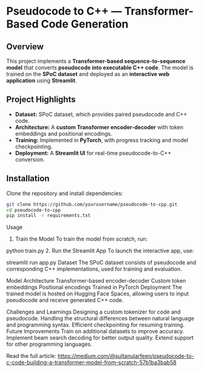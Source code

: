 # Pseudocode to C++ — Transformer-Based Code Generation  

## Overview  
This project implements a **Transformer-based sequence-to-sequence model** that converts **pseudocode into executable C++ code**. The model is trained on the **SPoC dataset** and deployed as an **interactive web application** using **Streamlit**.  

## Project Highlights  
- **Dataset:** SPoC dataset, which provides paired pseudocode and C++ code.  
- **Architecture:** A **custom Transformer encoder-decoder** with token embeddings and positional encodings.  
- **Training:** Implemented in **PyTorch**, with progress tracking and model checkpointing.  
- **Deployment:** A **Streamlit UI** for real-time pseudocode-to-C++ conversion.  

## Installation  
Clone the repository and install dependencies:  

```bash
git clone https://github.com/yourusername/pseudocode-to-cpp.git
cd pseudocode-to-cpp
pip install -r requirements.txt

```
Usage
1. Train the Model
To train the model from scratch, run:

python train.py
2. Run the Streamlit App
To launch the interactive app, use:

streamlit run app.py
Dataset
The SPoC dataset consists of pseudocode and corresponding C++ implementations, used for training and evaluation.

Model Architecture
Transformer-based encoder-decoder
Custom token embeddings
Positional encodings
Trained in PyTorch
Deployment
The trained model is hosted on Hugging Face Spaces, allowing users to input pseudocode and receive generated C++ code.

Challenges and Learnings
Designing a custom tokenizer for code and pseudocode.
Handling the structural differences between natural language and programming syntax.
Efficient checkpointing for resuming training.
Future Improvements
Train on additional datasets to improve accuracy.
Implement beam search decoding for better output quality.
Extend support for other programming languages.

Read the full article: https://medium.com/@sultanularfeen/pseudocode-to-c-code-building-a-transformer-model-from-scratch-57b1ba3bab58
